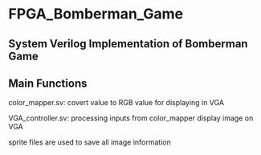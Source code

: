 # FPGA_Bomberman_Game

## System Verilog Implementation of Bomberman Game


## Main Functions
color_mapper.sv: covert value to RGB value for displaying in VGA

VGA_controller.sv: processing inputs from color_mapper display image on VGA 

sprite files are used to save all image information

